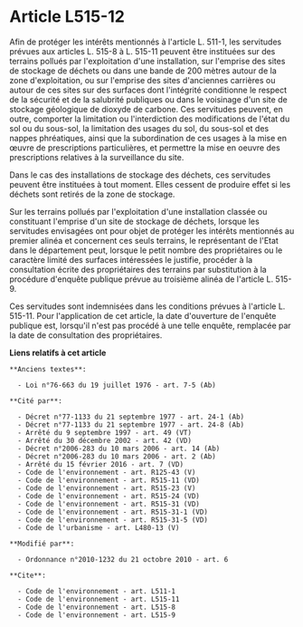 # Article L515-12

Afin de protéger les intérêts mentionnés à l'article L. 511-1, les servitudes prévues aux articles L. 515-8 à L. 515-11
peuvent être instituées sur des terrains pollués par l'exploitation d'une installation, sur l'emprise des sites de stockage
de déchets ou dans une bande de 200 mètres autour de la zone d'exploitation, ou sur l'emprise des sites d'anciennes carrières
ou autour de ces sites sur des surfaces dont l'intégrité conditionne le respect de la sécurité et de la salubrité publiques
ou dans le voisinage d'un site de stockage géologique de dioxyde de carbone. Ces servitudes peuvent, en outre, comporter la
limitation ou l'interdiction des modifications de l'état du sol ou du sous-sol, la limitation des usages du sol, du sous-sol
et des nappes phréatiques, ainsi que la subordination de ces usages à la mise en œuvre de prescriptions particulières, et
permettre la mise en oeuvre des prescriptions relatives à la surveillance du site. 

Dans le cas des installations de stockage des déchets, ces servitudes peuvent être instituées à tout moment. Elles cessent de
produire effet si les déchets sont retirés de la zone de stockage. 

Sur les terrains pollués par l'exploitation d'une installation classée ou constituant l'emprise d'un site de stockage de
déchets, lorsque les servitudes envisagées ont pour objet de protéger les intérêts mentionnés au premier alinéa et concernent
ces seuls terrains, le représentant de l'Etat dans le département peut, lorsque le petit nombre des propriétaires ou le
caractère limité des surfaces intéressées le justifie, procéder à la consultation écrite des propriétaires des terrains par
substitution à la procédure d'enquête publique prévue au troisième alinéa de l'article L. 515-9. 

Ces servitudes sont indemnisées dans les conditions prévues à l'article L. 515-11. Pour l'application de cet article, la date
d'ouverture de l'enquête publique est, lorsqu'il n'est pas procédé à une telle enquête, remplacée par la date de consultation
des propriétaires.

**Liens relatifs à cet article**

	**Anciens textes**:

	  - Loi n°76-663 du 19 juillet 1976 - art. 7-5 (Ab)

	**Cité par**:

	  - Décret n°77-1133 du 21 septembre 1977 - art. 24-1 (Ab)
	  - Décret n°77-1133 du 21 septembre 1977 - art. 24-8 (Ab)
	  - Arrêté du 9 septembre 1997 - art. 49 (VT)
	  - Arrêté du 30 décembre 2002 - art. 42 (VD)
	  - Décret n°2006-283 du 10 mars 2006 - art. 14 (Ab)
	  - Décret n°2006-283 du 10 mars 2006 - art. 2 (Ab)
	  - Arrêté du 15 février 2016 - art. 7 (VD)
	  - Code de l'environnement - art. R125-43 (V)
	  - Code de l'environnement - art. R515-11 (VD)
	  - Code de l'environnement - art. R515-23 (V)
	  - Code de l'environnement - art. R515-24 (VD)
	  - Code de l'environnement - art. R515-31 (VD)
	  - Code de l'environnement - art. R515-31-1 (VD)
	  - Code de l'environnement - art. R515-31-5 (VD)
	  - Code de l'urbanisme - art. L480-13 (V)

	**Modifié par**:

	  - Ordonnance n°2010-1232 du 21 octobre 2010 - art. 6

	**Cite**:

	  - Code de l'environnement - art. L511-1
	  - Code de l'environnement - art. L515-11
	  - Code de l'environnement - art. L515-8
	  - Code de l'environnement - art. L515-9
